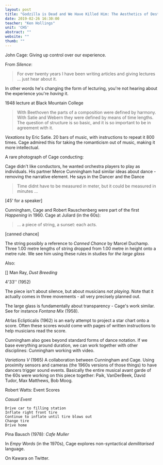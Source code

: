 ```yaml
---
layout: post
title: "Godzilla is Dead and We Have Killed Him: The Aesthetics of Destruction"
date: 2019-02-26 16:30:00
teacher: "Ken Hollings"
unit: 'CHS'
abstract: ""
website: ""
thumb: ""
---
```


John Cage: Giving up control over our experience. 

From *Silence*:
> For over twenty years I have been writing articles and giving lectures ... just hear about it.

In other words he's changing the form of lecturing, you're not hearing about the experience you're *having* it.

1948 lecture at Black Mountain College

> With Beethoven the parts of a composition were defined by harmony. With Satie and Webern they were defined by means of time lengths. The question of structure is so basic, and it is so important to be in agreement with it.

*Vexations* by Eric Satie. 20 bars of music, with instructions to repeat it 800 times. Cage admired this for taking the romanticism out of music, making it more intellectual.

A rare photograph of Cage conducting:

Cage didn't like conductors, he wanted orchestra players to play as individuals.
His partner Merce Cunningham had similar ideas about dance - removing the narrative element. He says in the Dancer and the Dance

> Time didnt have to be measured in meter, but it could be measured in minutes ...

[45' for a speaker]

Cunningham, Cage and Robert Rauschenberg  were part of the first *Happening* in 1960. Cage at Juliard (in the 60s):

> ... a piece of string, a sunset: each acts.

[canned chance]

The string possibly a reference to *Canned Chance* by Marcel Duchamp. Three 1.00 metre lengths of string dropped from 1.00 metre in height onto a metre rule. We see him using these rules in studies for *the large glass*

Also:

[]
Man Ray, *Dust Breeding*

4'33'' (1952)

The piece isn't about silence, but about musicians *not playing*. Note that it actually comes in three movements - all very precisely planned out.

The large glass is fundamentally about transparency - Cage's work similar. See for instance *Fontana Mix* (1958).

Atrlas Eclipticalis (1962) is an early attempt to project a star chart onto a score.
Often these scores would come with pages of written instructions to help musicians read the score.

Cunningham also goes beyond standard forms of dance notation. If we base everything around duration, we can work together with other disciplines: Cunningham working with video.

*Variations V* (1965)
A collaboration between Cunningham and Cage. Using proximity sensors and cameras (the 1960s versions of those things) to have dancers trigger sound events. Basically the entire musical avant garde of the 60s were working on this piece together: Paik, VanDerBeek, David Tudor, Max Matthews, Bob Moog.

Robert Watts: Event Scores

*Casual Event*

```
Drive car to filling station
Inflate right front tire
Continue to inflate until tire blows out
Change tire
Drive home
```
Pina Bausch (1978): *Cafe Muller*

In *Empy Words* (in the 1970s), Cage explores non-syntactical *demilitarised* language.

On Kawara on Twitter.

